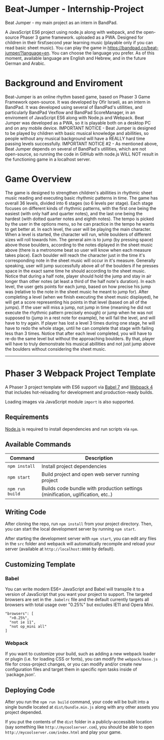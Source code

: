 # Beat-Jumper - Internship-Project
Beat Jumper - my main project as an intern in BandPad. 

A JavaScript ES6 project using node.js along with webpack, and the open-source Phaser 3 game framework.
uploaded as a PWA. Designed for children in their first\second year learning music (playable only if you can read basic sheet music). 
You can play the game in https://bandpad.co/beat-jumper/?language=en.
You can choose the language you prefer. As of this moment, available language are English and Hebrew, and in the future German and Arabic.

# Background and Enviroment

Beat-Jumper is an online rhythm based game, based on Phaser 3 Game Framework open-source.
It was developed by Ofir Israeli, as an intern in BandPad.
It was developed using several of BandPad's utillities, and particularly BandPad Vexflow and BandPad ScoreManager, 
in an enviroment of JavaScript ES6 along with Node.js and Webpack. 
Beat Jumper was developed as a PWA, so it is playable both on a desktop PC and on any mobile device. 
IMPORTANT NOTICE - Beat Jumper is designed to be played by children with basic musical knowledge and abillities, 
so people without any musical background will have a REALLY hard time passing levels successfully.
IMPORTANT NOTICE #2 - As mentioned above, Beat Jumper depends on several of BandPad's utillities, which are not open-source, 
so running the code in GitHub with node.js WILL NOT result in the functioning game in a localhost server.

# Game Overview

The game is designed to strengthen children's abillities in rhythmic sheet music reading and executing basic rhythmic patterns in time. 
The game has overall 36 levels, divided into 6 stages (so 6 levels per stage). 
Each stage focuses on different kinds of rhythmic patterns, with the first one being the easiest (with only half and quarter notes), 
and the last one being the hardest (with dotted quarter notes and eighth notes).
The tempo is picked by the user in the options menu, so he can practice in the tempo he wants to get better at. 
In each level, the user will be playing the main character. When a level is started, the character will run,
while boulders of different sizes will roll towards him. 
The general aim is to jump (by pressing space) above those boulders,
according to the notes diplayed in the sheet music above (there is a metronome beat so user will know when each measure takes place).
Each boulder will reach the character just in the time it's corresponding note in the sheet music will occur in it's measure. 
Generally speaking, user will jump successfully above all of the boulders if he presses space in the exact same time he should according to the sheet music. 
Notice that during a half note, player should hold the jump and stay in air longer than other notes (at least a third of the half note's duration). 
In each level, the user gets points for each jump, based on how precise his jump was (relative to the note in the sheet music he meant to jump for). 
After completing a level (when we finish executing the sheet music displayed), he will get a score representing his points in that level (based on all of the jumps). 
If the user will miss a jump, not jump in time (meaning he did not execute the rhythmic pattern precisely enough) 
or jump when he was not supposed to (jump in a rest note for example), he will fail the level, and will have to try again. 
If player has lost a level 3 times during one stage, he will have to redo the whole stage, until he can complete that stage with failing less than 3 times. 
Notice that after each level completed, you will have to re-do the same level but without the approaching boulders. 
By that, player will have to truly demonstrate his musical abillities and not just jump above the boulders without considering the sheet music.

-------------------------------------

# Phaser 3 Webpack Project Template

A Phaser 3 project template with ES6 support via [Babel 7](https://babeljs.io/) and [Webpack 4](https://webpack.js.org/)
that includes hot-reloading for development and production-ready builds.

Loading images via JavaScript module `import` is also supported.

## Requirements

[Node.js](https://nodejs.org) is required to install dependencies and run scripts via `npm`.

## Available Commands

| Command | Description |
|---------|-------------|
| `npm install` | Install project dependencies |
| `npm start` | Build project and open web server running project |
| `npm run build` | Builds code bundle with production settings (minification, uglification, etc..) |

## Writing Code

After cloning the repo, run `npm install` from your project directory. Then, you can start the local development
server by running `npm start`.


After starting the development server with `npm start`, you can edit any files in the `src` folder
and webpack will automatically recompile and reload your server (available at `http://localhost:8080`
by default).

## Customizing Template

### Babel
You can write modern ES6+ JavaScript and Babel will transpile it to a version of JavaScript that you
want your project to support. The targeted browsers are set in the `.babelrc` file and the default currently
targets all browsers with total usage over "0.25%" but excludes IE11 and Opera Mini.

  ```
  "browsers": [
    ">0.25%",
    "not ie 11",
    "not op_mini all"
  ]
  ```

### Webpack
If you want to customize your build, such as adding a new webpack loader or plugin (i.e. for loading CSS or fonts), you can
modify the `webpack/base.js` file for cross-project changes, or you can modify and/or create
new configuration files and target them in specific npm tasks inside of `package.json'.

## Deploying Code
After you run the `npm run build` command, your code will be built into a single bundle located at 
`dist/bundle.min.js` along with any other assets you project depended. 

If you put the contents of the `dist` folder in a publicly-accessible location (say something like `http://mycoolserver.com`), 
you should be able to open `http://mycoolserver.com/index.html` and play your game.
